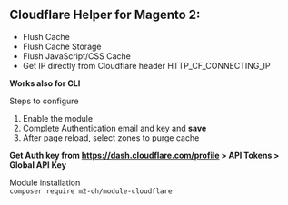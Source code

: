 ## Cloudflare Helper for Magento 2:
- Flush Cache
- Flush Cache Storage
- Flush JavaScript/CSS Cache
- Get IP directly from Cloudflare header HTTP_CF_CONNECTING_IP

**Works also for CLI**

Steps to configure
1) Enable the module
2) Complete Authentication email and key and **save**
3) After page reload, select zones to purge cache

**Get Auth key from https://dash.cloudflare.com/profile > API Tokens > Global API Key**

Module installation <br />
`composer require m2-oh/module-cloudflare`
